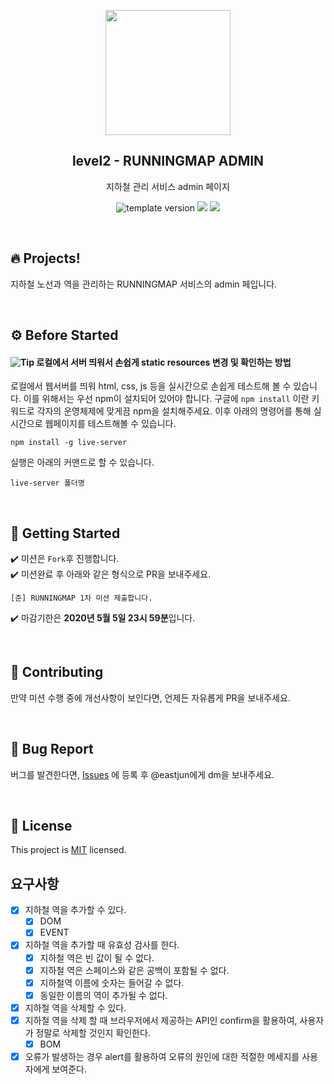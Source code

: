<p align="middle" >
  <img width="200px;" src="https://raw.githubusercontent.com/woowacourse/atdd-subway-admin-frontend/master/images/main_logo.png"/>
</p>
<h2 align="middle">level2 - RUNNINGMAP ADMIN</h2>
<p align="middle">지하철 관리 서비스 admin 페이지</p>
<p align="middle">
  <img src="https://img.shields.io/badge/version-0.0.1-blue?style=flat-square" alt="template version"/>
<img src="https://img.shields.io/badge/language-html-blue.svg?style=flat-square"/>
<a href="https://github.com/daybrush/moveable/blob/master/LICENSE" target="_blank">
  <img src="https://img.shields.io/github/license/daybrush/moveable.svg?style=flat-square&label=license&color=08CE5D"/>
  </a>
</p>

<br>

## 🔥 Projects!

지하철 노선과 역을 관리하는 RUNNINGMAP 서비스의 admin 페입니다.

<br>

## ⚙️ Before Started

#### <img alt="Tip" src="https://img.shields.io/static/v1.svg?label=&message=Tip&style=flat-square&color=673ab8"> 로컬에서 서버 띄워서 손쉽게 static resources 변경 및 확인하는 방법

로컬에서 웹서버를 띄워 html, css, js 등을 실시간으로 손쉽게 테스트해 볼 수 있습니다. 이를 위해서는 우선 npm이 설치되어 있어야 합니다. 구글에 `npm install` 이란 키워드로 각자의 운영체제에 맞게끔 npm을 설치해주세요. 이후 아래의 명령어를 통해 실시간으로 웹페이지를 테스트해볼 수 있습니다.

```
npm install -g live-server
```

실행은 아래의 커맨드로 할 수 있습니다.

```
live-server 폴더명
```

<br>



## 🚀 Getting Started

✔️ 미션은 `Fork`후 진행합니다. <br/>
✔️ 미션완료 후 아래와 같은 형식으로 PR을 보내주세요.
```
[준] RUNNINGMAP 1차 미션 제출합니다.
```
✔️ 마감기한은 **2020년 5월 5일 23시 59분**입니다.

<br>

## 👏 Contributing

만약 미션 수행 중에 개선사항이 보인다면, 언제든 자유롭게 PR을 보내주세요. 

<br>

## 🐞 Bug Report

버그를 발견한다면, [Issues](https://github.com/woowacourse/atdd-subway-admin-frontend/issues) 에 등록 후 @eastjun에게 dm을 보내주세요.

<br>

## 📝 License

This project is [MIT](https://github.com/woowacourse/atdd-subway-admin-frontend/blob/master/LICENSE) licensed.

## 요구사항
- [x] 지하철 역을 추가할 수 있다.
    - [x] DOM
    - [x] EVENT
- [x] 지하철 역을 추가할 때 유효성 검사를 한다.
    - [x] 지하철 역은 빈 값이 될 수 없다.
    - [x] 지하철 역은 스페이스와 같은 공백이 포함될 수 없다.
    - [x] 지하철역 이름에 숫자는 들어갈 수 없다.
    - [x] 동일한 이름의 역이 추가될 수 없다.
- [x] 지하철 역을 삭제할 수 있다.
- [x] 지하철 역을 삭제 할 때 브라우저에서 제공하는 API인 confirm을 활용하여, 사용자가 정말로 삭제할 것인지 확인한다.
    - [x] BOM
- [x] 오류가 발생하는 경우 alert를 활용하여 오류의 원인에 대한 적절한 메세지를 사용자에게 보여준다.
